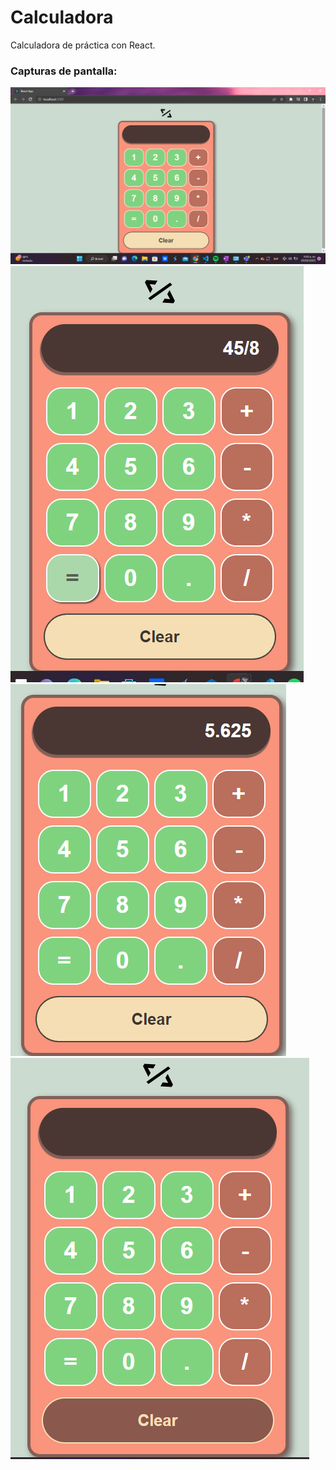 # Calculadora
Calculadora de práctica con React.

### Capturas de pantalla:

![Captura 1](src/imgs/1.png)
![Captura 2](src/imgs/2.png)
![Captura 3](src/imgs/3.png)
![Captura 4](src/imgs/4.png)

